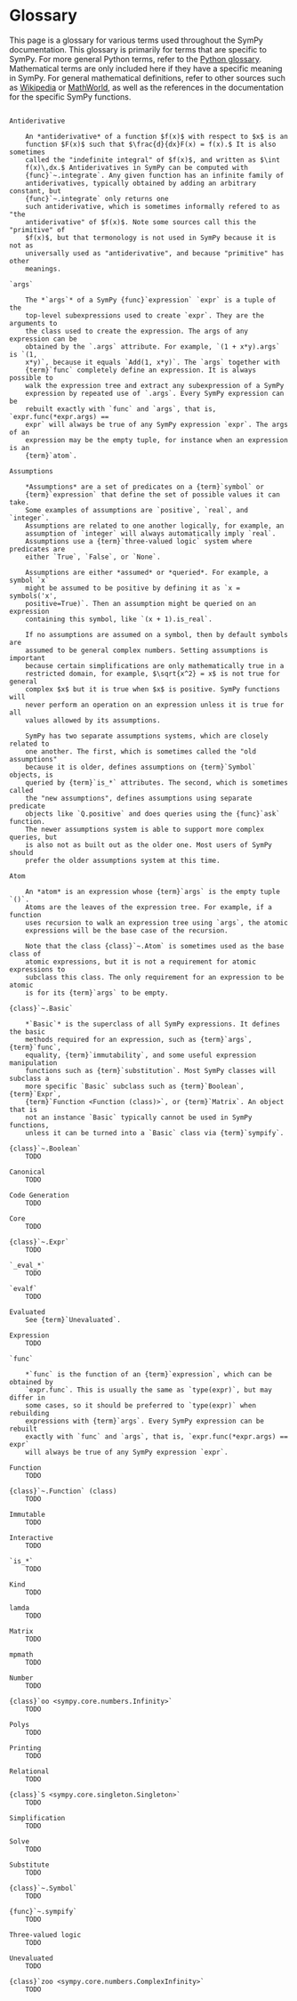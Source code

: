 # Glossary

This page is a glossary for various terms used throughout the SymPy
documentation. This glossary is primarily for terms that are specific to
SymPy. For more general Python terms, refer to the [Python
glossary](https://docs.python.org/3/glossary.html). Mathematical terms are
only included here if they have a specific meaning in SymPy. For general
mathematical definitions, refer to other sources such as
[Wikipedia](https://www.wikipedia.org/) or
[MathWorld](https://mathworld.wolfram.com/), as well as the references in the
documentation for the specific SymPy functions.

<!-- Please follow the following style for the glossary:

- Capitalize the names, unless they refer to code.
- Each definition should be short (no more than a paragraph).
- Keep the terms in alphabetical order.
- Use cross-references to refer to full documentation for functions, etc.
- Classes/functions should only be listed here if they are core concepts for
  understanding how to use SymPy. Classes and functions themselves can be
  documented in their respective docstrings in the modules reference.

-->

<!-- To cross reference a glossary item elsewhere in the documentation use
{term}`termname` in Markdown or :term:`termname` in RST. -->


```{glossary}

Antiderivative

    An *antiderivative* of a function $f(x)$ with respect to $x$ is an
    function $F(x)$ such that $\frac{d}{dx}F(x) = f(x).$ It is also sometimes
    called the "indefinite integral" of $f(x)$, and written as $\int
    f(x)\,dx.$ Antiderivatives in SymPy can be computed with
    {func}`~.integrate`. Any given function has an infinite family of
    antiderivatives, typically obtained by adding an arbitrary constant, but
    {func}`~.integrate` only returns one
    such antiderivative, which is sometimes informally refered to as "the
    antiderivative" of $f(x)$. Note some sources call this the "primitive" of
    $f(x)$, but that termonology is not used in SymPy because it is not as
    universally used as "antiderivative", and because "primitive" has other
    meanings.

`args`

    The *`args`* of a SymPy {func}`expression` `expr` is a tuple of the
    top-level subexpressions used to create `expr`. They are the arguments to
    the class used to create the expression. The args of any expression can be
    obtained by the `.args` attribute. For example, `(1 + x*y).args` is `(1,
    x*y)`, because it equals `Add(1, x*y)`. The `args` together with
    {term}`func` completely define an expression. It is always possible to
    walk the expression tree and extract any subexpression of a SymPy
    expression by repeated use of `.args`. Every SymPy expression can be
    rebuilt exactly with `func` and `args`, that is, `expr.func(*expr.args) ==
    expr` will always be true of any SymPy expression `expr`. The args of an
    expression may be the empty tuple, for instance when an expression is an
    {term}`atom`.

Assumptions

    *Assumptions* are a set of predicates on a {term}`symbol` or
    {term}`expression` that define the set of possible values it can take.
    Some examples of assumptions are `positive`, `real`, and `integer`.
    Assumptions are related to one another logically, for example, an
    assumption of `integer` will always automatically imply `real`.
    Assumptions use a {term}`three-valued logic` system where predicates are
    either `True`, `False`, or `None`.

    Assumptions are either *assumed* or *queried*. For example, a symbol `x`
    might be assumed to be positive by defining it as `x = symbols('x',
    positive=True)`. Then an assumption might be queried on an expression
    containing this symbol, like `(x + 1).is_real`.

    If no assumptions are assumed on a symbol, then by default symbols are
    assumed to be general complex numbers. Setting assumptions is important
    because certain simplifications are only mathematically true in a
    restricted domain, for example, $\sqrt{x^2} = x$ is not true for general
    complex $x$ but it is true when $x$ is positive. SymPy functions will
    never perform an operation on an expression unless it is true for all
    values allowed by its assumptions.

    SymPy has two separate assumptions systems, which are closely related to
    one another. The first, which is sometimes called the "old assumptions"
    because it is older, defines assumptions on {term}`Symbol` objects, is
    queried by {term}`is_*` attributes. The second, which is sometimes called
    the "new assumptions", defines assumptions using separate predicate
    objects like `Q.positive` and does queries using the {func}`ask` function.
    The newer assumptions system is able to support more complex queries, but
    is also not as built out as the older one. Most users of SymPy should
    prefer the older assumptions system at this time.

Atom

    An *atom* is an expression whose {term}`args` is the empty tuple `()`.
    Atoms are the leaves of the expression tree. For example, if a function
    uses recursion to walk an expression tree using `args`, the atomic
    expressions will be the base case of the recursion.

    Note that the class {class}`~.Atom` is sometimes used as the base class of
    atomic expressions, but it is not a requirement for atomic expressions to
    subclass this class. The only requirement for an expression to be atomic
    is for its {term}`args` to be empty.

{class}`~.Basic`

    *`Basic`* is the superclass of all SymPy expressions. It defines the basic
    methods required for an expression, such as {term}`args`, {term}`func`,
    equality, {term}`immutability`, and some useful expression manipulation
    functions such as {term}`substitution`. Most SymPy classes will subclass a
    more specific `Basic` subclass such as {term}`Boolean`, {term}`Expr`,
    {term}`Function <Function (class)>`, or {term}`Matrix`. An object that is
    not an instance `Basic` typically cannot be used in SymPy functions,
    unless it can be turned into a `Basic` class via {term}`sympify`.

{class}`~.Boolean`
    TODO

Canonical
    TODO

Code Generation
    TODO

Core
    TODO

{class}`~.Expr`
    TODO

`_eval_*`
    TODO

`evalf`
    TODO

Evaluated
    See {term}`Unevaluated`.

Expression
    TODO

`func`

    *`func` is the function of an {term}`expression`, which can be obtained by
    `expr.func`. This is usually the same as `type(expr)`, but may differ in
    some cases, so it should be preferred to `type(expr)` when rebuilding
    expressions with {term}`args`. Every SymPy expression can be rebuilt
    exactly with `func` and `args`, that is, `expr.func(*expr.args) == expr`
    will always be true of any SymPy expression `expr`.

Function
    TODO

{class}`~.Function` (class)
    TODO

Immutable
    TODO

Interactive
    TODO

`is_*`
    TODO

Kind
    TODO

lamda
    TODO

Matrix
    TODO

mpmath
    TODO

Number
    TODO

{class}`oo <sympy.core.numbers.Infinity>`
    TODO

Polys
    TODO

Printing
    TODO

Relational
    TODO

{class}`S <sympy.core.singleton.Singleton>`
    TODO

Simplification
    TODO

Solve
    TODO

Substitute
    TODO

{class}`~.Symbol`
    TODO

{func}`~.sympify`
    TODO

Three-valued logic
    TODO

Unevaluated
    TODO

{class}`zoo <sympy.core.numbers.ComplexInfinity>`
    TODO

```
